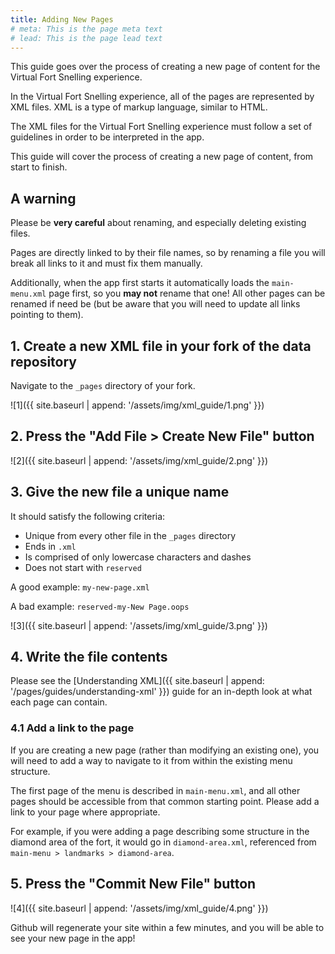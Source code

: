 ```yaml
---
title: Adding New Pages
# meta: This is the page meta text
# lead: This is the page lead text
---
```


This guide goes over the process of creating a new page of content for the Virtual Fort Snelling experience.

In the Virtual Fort Snelling experience, all of the pages are represented by XML files. XML is a type of markup language, similar to HTML.

The XML files for the Virtual Fort Snelling experience must follow a set of guidelines in order to be interpreted in the app.

This guide will cover the process of creating a new page of content, from start to finish.

## A warning

Please be **very careful** about renaming, and especially deleting existing files.

Pages are directly linked to by their file names, so by renaming a file you will break all links to it and must fix them manually.

Additionally, when the app first starts it automatically loads the `main-menu.xml` page first, so you **may not** rename that one! All other pages can be renamed if need be (but be aware that you will need to update all links pointing to them).

## 1. Create a new XML file in your fork of the data repository

Navigate to the `_pages` directory of your fork.

![1]({{ site.baseurl | append: '/assets/img/xml_guide/1.png' }})

## 2. Press the "Add File > Create New File" button

![2]({{ site.baseurl | append: '/assets/img/xml_guide/2.png' }})

## 3. Give the new file a unique name

It should satisfy the following criteria: 
- Unique from every other file in the `_pages` directory
- Ends in `.xml`
- Is comprised of only lowercase characters and dashes
- Does not start with `reserved`

A good example: `my-new-page.xml`

A bad example: `reserved-my-New Page.oops`

![3]({{ site.baseurl | append: '/assets/img/xml_guide/3.png' }})

## 4. Write the file contents

Please see the [Understanding XML]({{ site.baseurl | append: '/pages/guides/understanding-xml' }}) guide for an in-depth look at what each page can contain.


### 4.1 Add a link to the page 

If you are creating a new page (rather than modifying an existing one), you will need to add a way to navigate to it from within the existing menu structure.

The first page of the menu is described in `main-menu.xml`, and all other pages should be accessible from that common starting point. Please add a link to your page where appropriate.

For example, if you were adding a page describing some structure in the diamond area of the fort, it would go in `diamond-area.xml`, referenced from `main-menu > landmarks > diamond-area`.

## 5. Press the "Commit New File" button

![4]({{ site.baseurl | append: '/assets/img/xml_guide/4.png' }})

Github will regenerate your site within a few minutes, and you will be able to see your new page in the app!